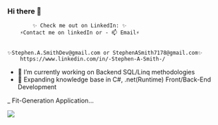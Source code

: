 ### Hi there 👋


            ✨ Check me out on LinkedIn: ✨
   	    ⚡Contact me on linkedIn or - 📫 Email⚡
		

	✨Stephen.A.SmithDev@gmail.com or StephenASmith7178@gmail.com✨
		https://www.linkedin.com/in/-Stephen-A-Smith-/

- 🔭 I’m currently working on Backend SQL/Linq methodologies 
- 🌱 Expanding knowledge base in C#, .net(Runtime) Front/Back-End Development

_  Fit-Generation Application...

![](https://github.com/SAS7178/project-gifs/blob/main/public/Fit-Gen%20Gif.gif?raw=true)
